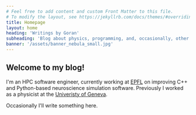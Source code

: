 ```yaml
---
# Feel free to add content and custom Front Matter to this file.
# To modify the layout, see https://jekyllrb.com/docs/themes/#overriding-theme-defaults
title: Homepage
layout: home
heading: 'Writings by Goran'
subheading: 'Blog about physics, programming, and, occasionally, other matters.'
banner: '/assets/banner_nebula_small.jpg'
---
```


<style>
.page-content{
    padding-top: 1em;
    padding-bottom: 0;
}
.post-tags{
    line-height: 2em;
}
.post-tag{
    white-space: nowrap;
}
.post-tags a{
    line-height: 1.3em;
    display: inline-block;
}
</style>

## Welcome to my blog!

I'm an HPC software engineer, currently working at [EPFL][epfl] on improving C++ and Python-based neuroscience simulation software.
Previously I worked as a physicist at the [Univeristy of Geneva][unige].

<p style="margin-bottom:3em;">Occasionally I'll write something here.</p>


[epfl]: https://www.epfl.ch/labs/markram-lab/
[unige]: https://cosmology.unige.ch/
